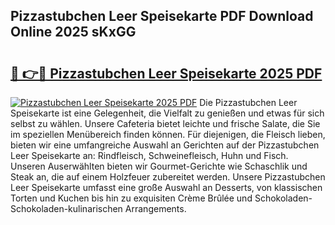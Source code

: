 ## Pizzastubchen Leer Speisekarte PDF Download Online 2025 sKxGG

# <h2><a href="http://gce7jx.nevu.top/?p=Pizzastubchen+Leer+Speisekarte">🔗 👉🔴 Pizzastubchen Leer Speisekarte 2025 PDF</a></h2>

[![Pizzastubchen Leer Speisekarte 2025 PDF](https://i.imgur.com/dBaPXMq.png)](http://gce7jx.nevu.top/?p=Pizzastubchen+Leer+Speisekarte)
Die Pizzastubchen Leer Speisekarte ist eine Gelegenheit, die Vielfalt zu genießen und etwas für sich selbst zu wählen. Unsere Cafeteria bietet leichte und frische Salate, die Sie im speziellen Menübereich finden können. Für diejenigen, die Fleisch lieben, bieten wir eine umfangreiche Auswahl an Gerichten auf der Pizzastubchen Leer Speisekarte an: Rindfleisch, Schweinefleisch, Huhn und Fisch. Unseren Auserwählten bieten wir Gourmet-Gerichte wie Schaschlik und Steak an, die auf einem Holzfeuer zubereitet werden. Unsere Pizzastubchen Leer Speisekarte umfasst eine große Auswahl an Desserts, von klassischen Torten und Kuchen bis hin zu exquisiten Crème Brûlée und Schokoladen-Schokoladen-kulinarischen Arrangements.
